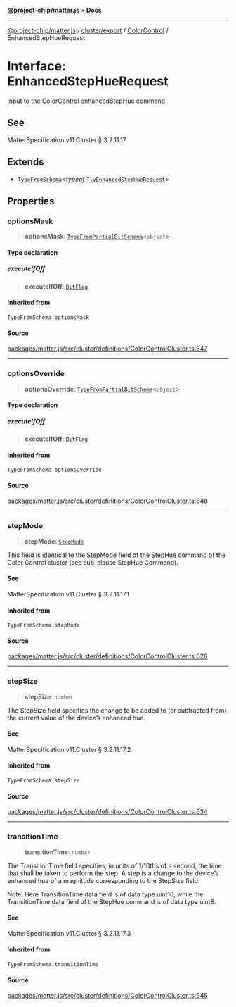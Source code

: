 [**@project-chip/matter.js**](../../../../../README.md) • **Docs**

***

[@project-chip/matter.js](../../../../../modules.md) / [cluster/export](../../../README.md) / [ColorControl](../README.md) / EnhancedStepHueRequest

# Interface: EnhancedStepHueRequest

Input to the ColorControl enhancedStepHue command

## See

MatterSpecification.v11.Cluster § 3.2.11.17

## Extends

- [`TypeFromSchema`](../../../../../tlv/export/README.md#typefromschemas)\<*typeof* [`TlvEnhancedStepHueRequest`](../README.md#tlvenhancedstephuerequest)\>

## Properties

### optionsMask

> **optionsMask**: [`TypeFromPartialBitSchema`](../../../../../schema/export/README.md#typefrompartialbitschemat)\<`object`\>

#### Type declaration

##### executeIfOff

> **executeIfOff**: [`BitFlag`](../../../../../schema/export/README.md#bitflag)

#### Inherited from

`TypeFromSchema.optionsMask`

#### Source

[packages/matter.js/src/cluster/definitions/ColorControlCluster.ts:647](https://github.com/project-chip/matter.js/blob/7a8cbb56b87d4ccf34bec5a9a95ab40a1711324f/packages/matter.js/src/cluster/definitions/ColorControlCluster.ts#L647)

***

### optionsOverride

> **optionsOverride**: [`TypeFromPartialBitSchema`](../../../../../schema/export/README.md#typefrompartialbitschemat)\<`object`\>

#### Type declaration

##### executeIfOff

> **executeIfOff**: [`BitFlag`](../../../../../schema/export/README.md#bitflag)

#### Inherited from

`TypeFromSchema.optionsOverride`

#### Source

[packages/matter.js/src/cluster/definitions/ColorControlCluster.ts:648](https://github.com/project-chip/matter.js/blob/7a8cbb56b87d4ccf34bec5a9a95ab40a1711324f/packages/matter.js/src/cluster/definitions/ColorControlCluster.ts#L648)

***

### stepMode

> **stepMode**: [`StepMode`](../enumerations/StepMode.md)

This field is identical to the StepMode field of the StepHue command of the Color Control cluster (see
sub-clause StepHue Command).

#### See

MatterSpecification.v11.Cluster § 3.2.11.17.1

#### Inherited from

`TypeFromSchema.stepMode`

#### Source

[packages/matter.js/src/cluster/definitions/ColorControlCluster.ts:626](https://github.com/project-chip/matter.js/blob/7a8cbb56b87d4ccf34bec5a9a95ab40a1711324f/packages/matter.js/src/cluster/definitions/ColorControlCluster.ts#L626)

***

### stepSize

> **stepSize**: `number`

The StepSize field specifies the change to be added to (or subtracted from) the current value of the
device’s enhanced hue.

#### See

MatterSpecification.v11.Cluster § 3.2.11.17.2

#### Inherited from

`TypeFromSchema.stepSize`

#### Source

[packages/matter.js/src/cluster/definitions/ColorControlCluster.ts:634](https://github.com/project-chip/matter.js/blob/7a8cbb56b87d4ccf34bec5a9a95ab40a1711324f/packages/matter.js/src/cluster/definitions/ColorControlCluster.ts#L634)

***

### transitionTime

> **transitionTime**: `number`

The TransitionTime field specifies, in units of 1/10ths of a second, the time that shall be taken to perform
the step. A step is a change to the device’s enhanced hue of a magnitude corresponding to the StepSize field.

Note: Here TransitionTime data field is of data type uint16, while the TransitionTime data field of the
StepHue command is of data type uint8.

#### See

MatterSpecification.v11.Cluster § 3.2.11.17.3

#### Inherited from

`TypeFromSchema.transitionTime`

#### Source

[packages/matter.js/src/cluster/definitions/ColorControlCluster.ts:645](https://github.com/project-chip/matter.js/blob/7a8cbb56b87d4ccf34bec5a9a95ab40a1711324f/packages/matter.js/src/cluster/definitions/ColorControlCluster.ts#L645)
